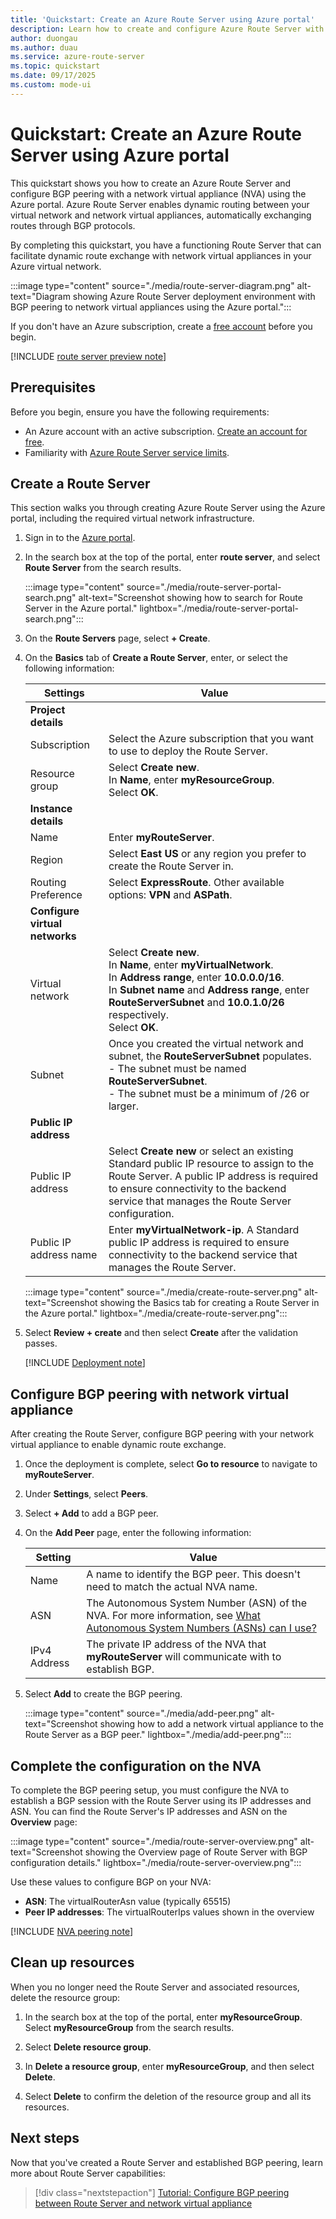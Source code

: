 ```yaml
---
title: 'Quickstart: Create an Azure Route Server using Azure portal'
description: Learn how to create and configure Azure Route Server with BGP peering to network virtual appliances using the Azure portal for dynamic routing in your virtual network.
author: duongau
ms.author: duau
ms.service: azure-route-server
ms.topic: quickstart
ms.date: 09/17/2025
ms.custom: mode-ui
---
```


# Quickstart: Create an Azure Route Server using Azure portal

This quickstart shows you how to create an Azure Route Server and configure BGP peering with a network virtual appliance (NVA) using the Azure portal. Azure Route Server enables dynamic routing between your virtual network and network virtual appliances, automatically exchanging routes through BGP protocols.

By completing this quickstart, you have a functioning Route Server that can facilitate dynamic route exchange with network virtual appliances in your Azure virtual network.

:::image type="content" source="./media/route-server-diagram.png" alt-text="Diagram showing Azure Route Server deployment environment with BGP peering to network virtual appliances using the Azure portal.":::

If you don't have an Azure subscription, create a [free account](https://azure.microsoft.com/free/?WT.mc_id=A261C142F) before you begin.

[!INCLUDE [route server preview note](../../includes/route-server-note-preview-date.md)]

## Prerequisites

Before you begin, ensure you have the following requirements:

- An Azure account with an active subscription. [Create an account for free](https://azure.microsoft.com/free/?WT.mc_id=A261C142F).
- Familiarity with [Azure Route Server service limits](route-server-faq.md#limitations).

## Create a Route Server

This section walks you through creating Azure Route Server using the Azure portal, including the required virtual network infrastructure.

1. Sign in to the [Azure portal](https://portal.azure.com).

1. In the search box at the top of the portal, enter **route server**, and select **Route Server** from the search results.

    :::image type="content" source="./media/route-server-portal-search.png" alt-text="Screenshot showing how to search for Route Server in the Azure portal." lightbox="./media/route-server-portal-search.png":::

1. On the **Route Servers** page, select **+ Create**.

1. On the **Basics** tab of **Create a Route Server**, enter, or select the following information:

    | Settings | Value |
    |----------|-------|
    | **Project details** |  |
    | Subscription | Select the Azure subscription that you want to use to deploy the Route Server. |
    | Resource group | Select **Create new**. <br>In **Name**, enter **myResourceGroup**. <br>Select **OK**. |
    | **Instance details** |  |
    | Name | Enter **myRouteServer**. |
    | Region | Select **East US** or any region you prefer to create the Route Server in. |
    | Routing Preference | Select **ExpressRoute**. Other available options: **VPN** and **ASPath**. |
    | **Configure virtual networks** |  |
    | Virtual network | Select **Create new**. <br>In **Name**, enter **myVirtualNetwork**. <br>In **Address range**, enter **10.0.0.0/16**. <br>In **Subnet name** and **Address range**, enter **RouteServerSubnet** and **10.0.1.0/26** respectively. <br>Select **OK**. |
    | Subnet | Once you created the virtual network and subnet, the **RouteServerSubnet** populates. <br>- The subnet must be named **RouteServerSubnet**.<br>- The subnet must be a minimum of /26 or larger. |
    | **Public IP address** |  |
    | Public IP address | Select **Create new** or select an existing Standard public IP resource to assign to the Route Server. A public IP address is required to ensure connectivity to the backend service that manages the Route Server configuration. |
    | Public IP address name | Enter **myVirtualNetwork-ip**. A Standard public IP address is required to ensure connectivity to the backend service that manages the Route Server. |

    :::image type="content" source="./media/create-route-server.png" alt-text="Screenshot showing the Basics tab for creating a Route Server in the Azure portal." lightbox="./media/create-route-server.png":::     

1. Select **Review + create** and then select **Create** after the validation passes.

    [!INCLUDE [Deployment note](../../includes/route-server-note-creation-time.md)]

## Configure BGP peering with network virtual appliance

After creating the Route Server, configure BGP peering with your network virtual appliance to enable dynamic route exchange.

1. Once the deployment is complete, select **Go to resource** to navigate to **myRouteServer**.

1. Under **Settings**, select **Peers**.

1. Select **+ Add** to add a BGP peer.

1. On the **Add Peer** page, enter the following information:

    | Setting | Value |
    | ------- | ----- |
    | Name | A name to identify the BGP peer. This doesn't need to match the actual NVA name. |
    | ASN | The Autonomous System Number (ASN) of the NVA. For more information, see [What Autonomous System Numbers (ASNs) can I use?](route-server-faq.md#what-autonomous-system-numbers-asns-can-i-use) |
    | IPv4 Address | The private IP address of the NVA that **myRouteServer** will communicate with to establish BGP. |

1. Select **Add** to create the BGP peering.

    :::image type="content" source="./media/add-peer.png" alt-text="Screenshot showing how to add a network virtual appliance to the Route Server as a BGP peer." lightbox="./media/add-peer.png":::

## Complete the configuration on the NVA

To complete the BGP peering setup, you must configure the NVA to establish a BGP session with the Route Server using its IP addresses and ASN. You can find the Route Server's IP addresses and ASN on the **Overview** page:

:::image type="content" source="./media/route-server-overview.png" alt-text="Screenshot showing the Overview page of Route Server with BGP configuration details." lightbox="./media/route-server-overview.png":::

Use these values to configure BGP on your NVA:
- **ASN**: The virtualRouterAsn value (typically 65515)  
- **Peer IP addresses**: The virtualRouterIps values shown in the overview

[!INCLUDE [NVA peering note](../../includes/route-server-note-nva-peering.md)]

## Clean up resources

When you no longer need the Route Server and associated resources, delete the resource group:

1. In the search box at the top of the portal, enter **myResourceGroup**. Select **myResourceGroup** from the search results.

1. Select **Delete resource group**.

1. In **Delete a resource group**, enter **myResourceGroup**, and then select **Delete**.

1. Select **Delete** to confirm the deletion of the resource group and all its resources.

## Next steps

Now that you've created a Route Server and established BGP peering, learn more about Route Server capabilities:

> [!div class="nextstepaction"]
> [Tutorial: Configure BGP peering between Route Server and network virtual appliance](peer-route-server-with-virtual-appliance.md)
